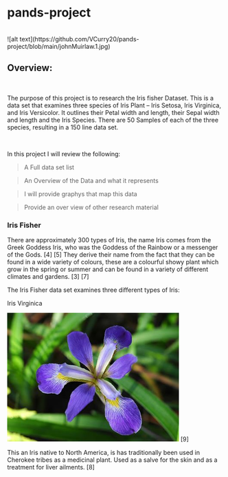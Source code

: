 # pands-project
<br/>
![alt text](https://github.com/VCurry20/pands-project/blob/main/johnMuirlaw.1.jpg)
<br/>

## Overview:

<br/>



The purpose of this project is to research the Iris fisher Dataset.
This is a data set that examines three species of Iris Plant – Iris Setosa, Iris Virginica, and Iris Versicolor. It outlines their Petal width and length, their Sepal width and length and the Iris Species. There are 50 Samples of each of the three species, resulting in a 150 line data set.

<br/>

In this project I will review the following:
> A Full data set list

> An Overview of the Data and what it represents

> I will provide graphys that map this data

> Provide an over view of other research material 


### Iris Fisher 
There are approximately 300 types of Iris, the name Iris comes from the Greek Goddess Iris, who was the Goddess of the Rainbow or a messenger of the Gods.  [4] [5] They derive their name from the fact that they can be found in a wide variety of colours, these are a colourful showy plant which grow in the spring or summer and can be found in a variety of different climates and gardens. [3] [7]

The Iris Fisher data set examines three different types of Iris:

Iris Virginica


![alt text](https://github.com/VCurry20/pands-project/blob/main/vitginica.usforestservice.png)
[9]


This an Iris native to North America, is has traditionally been used in Cherokee tribes as a medicinal plant. Used as a salve for the skin and as a treatment for liver ailments. [8]




